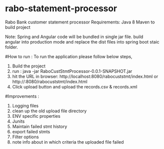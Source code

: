 # rabo-statement-processor
Rabo Bank customer statement processor
Requirements:
Java 8
Maven to build project

Note: Spring and Angular code will be bundled in single jar file. build angular into production mode and replace the dist files into spring boot staic folder.

#How to run :
To run the application please follow below steps,
1. Build the project
2. run : java -jar RaboCustStmtProcessor-0.0.1-SNAPSHOT.jar
3. hit the URL in browser: http://localhost:8080/rabocuststmt/index.html or http://<hostname>:8080/rabocuststmt/index.html
4. Click upload button and upload the records.csv & records.xml

#Improvements :
1. Logging files
2. clean up the old upload file directory
3. ENV specific properties
4. Junits
5. Maintain failed stmt history
6. export failed stmts
7. Filter options
8. note info about in which criteria the uploaded file failed


